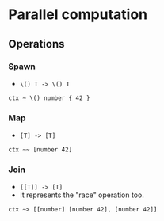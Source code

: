 # Parallel computation

## Operations

### Spawn

- `\() T -> \() T`

```pen
ctx ~ \() number { 42 }
```

### Map

- `[T] -> [T]`

```pen
ctx ~~ [number 42]
```

### Join

- `[[T]] -> [T]`
- It represents the "race" operation too.

```pen
ctx ~> [[number] [number 42], [number 42]]
```

